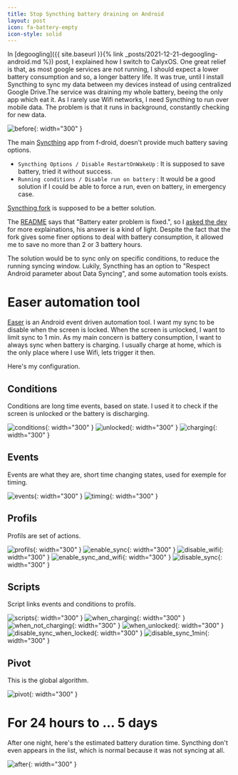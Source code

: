 ```yaml
---
title: Stop Syncthing battery draining on Android
layout: post
icon: fa-battery-empty
icon-style: solid
---
```


In [degoogling]({{ site.baseurl }}{% link _posts/2021-12-21-degoogling-android.md %}) post, I explained how I switch to CalyxOS. One great relief is that, as most google services are not running, I should expect a lower battery consumption and so, a longer battery life.
It was true, until I install Syncthing to sync my data between my devices instead of using centralized Google Drive.The service was draining my whole battery, beeing the only app which eat it.
As I rarely use Wifi networks, I need Syncthing to run over mobile data. The problem is that it runs in background, constantly checking for new data.

![before]({{site.baseurl}}/assets/images/easer/before.png){: width="300" }

The main [Syncthing](https://f-droid.org/en/packages/com.nutomic.syncthingandroid/) app from f-droid, doesn't provide much battery saving options.

- ``Syncthing Options / Disable RestartOnWakeUp`` : It is supposed to save battery, tried it without success.
- ``Running conditions / Disable run on battery`` : It would be a good solution if I could be able to force a run, even on battery, in emergency case.

[Syncthing fork](https://f-droid.org/en/packages/com.github.catfriend1.syncthingandroid/) is supposed to be a better solution.

The [README](https://github.com/Catfriend1/syncthing-android/tree/ed83b22596eb0b575cda7b3fd5b9a1c5704def14#readme) says that "Battery eater problem is fixed.", so I [asked the dev](https://github.com/Catfriend1/syncthing-android/issues/870) for more explainations, his answer is a kind of light.
Despite the fact that the fork gives some finer options to deal with battery consumption, it allowed me to save no more than 2 or 3 battery hours.

The solution would be to sync only on specific conditions, to reduce the running syncing window. Lukily, Syncthing has an option to "Respect Android parameter about Data Syncing", and some automation tools exists.

# Easer automation tool

[Easer](https://f-droid.org/fr/packages/ryey.easer/) is an Android event driven automation tool.
I want my sync to be disable when the screen is locked. When the screen is unlocked, I want to limit sync to 1 min.
As my main concern is battery consumption, I want to always sync when battery is charging.
I usually charge at home, which is the only place where I use Wifi, lets trigger it then.

Here's my configuration.

## Conditions

Conditions are long time events, based on state. I used it to check if the screen is unlocked or the battery is discharging.

![conditions]({{site.baseurl}}/assets/images/easer/conditions.png){: width="300" } ![unlocked]({{site.baseurl}}/assets/images/easer/unlocked.png){: width="300" } ![charging]({{site.baseurl}}/assets/images/easer/charging.png){: width="300" }

## Events

Events are what they are, short time changing states, used for exemple for timing.

![events]({{site.baseurl}}/assets/images/easer/events.png){: width="300" } ![timing]({{site.baseurl}}/assets/images/easer/timing.png){: width="300" }

## Profils

Profils are set of actions.

![profils]({{site.baseurl}}/assets/images/easer/profils.png){: width="300" } ![enable_sync]({{site.baseurl}}/assets/images/easer/enable_sync.png){: width="300" } ![disable_wifi]({{site.baseurl}}/assets/images/easer/disable_wifi.png){: width="300" } ![enable_sync_and_wifi]({{site.baseurl}}/assets/images/easer/enable_sync_and_wifi.png){: width="300" } ![disable_sync]({{site.baseurl}}/assets/images/easer/disable_sync.png){: width="300" }

## Scripts

Script links events and conditions to profils.

![scripts]({{site.baseurl}}/assets/images/easer/scripts.png){: width="300" } ![when_charging]({{site.baseurl}}/assets/images/easer/when_charging.png){: width="300" } ![when_not_charging]({{site.baseurl}}/assets/images/easer/when_not_charging.png){: width="300" } ![when_unlocked]({{site.baseurl}}/assets/images/easer/when_unlocked.png){: width="300" } ![disable_sync_when_locked]({{site.baseurl}}/assets/images/easer/disable_sync_when_locked.png){: width="300" } ![disable_sync_1min]({{site.baseurl}}/assets/images/easer/disable_sync_1min.png){: width="300" }

## Pivot

This is the global algorithm.

![pivot]({{site.baseurl}}/assets/images/easer/pivot.png){: width="300" }

# For 24 hours to ... 5 days

After one night, here's the estimated battery duration time. Syncthing don't even appears in the list, which is normal because it was not syncing at all.

![after]({{site.baseurl}}/assets/images/easer/after.png){: width="300" }
